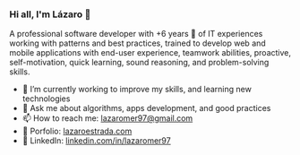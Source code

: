 
<!--
### Hi there 👋
**lazaromer97/lazaromer97** is a ✨ _special_ ✨ repository because its `README.md` (this file) appears on your GitHub profile.

Here are some ideas to get you started:

- 🔭 I’m currently working on ...
- 🌱 I’m currently learning ...
- 👯 I’m looking to collaborate on ...
- 🤔 I’m looking for help with ...
- 💬 Ask me about ...
- 📫 How to reach me: ...
- 😄 Pronouns: ...
- ⚡ Fun fact: ...
-->

###  Hi all, I'm Lázaro 👋

A professional software developer with +6 years 🚀 of IT experiences working with patterns and best practices, trained to develop web and mobile applications with end-user experience, teamwork abilities, proactive, self-motivation, quick learning, sound reasoning, and problem-solving skills.

- 🔭 I’m currently working to improve my skills, and learning new technologies
- 💬 Ask me about algorithms, apps development, and good practices
- 📫 How to reach me: lazaromer97@gmail.com
- 🎨 Porfolio: [lazaroestrada.com](https://lazaroestrada.com/ "Portfolio")
- 💼 LinkedIn: [linkedin.com/in/lazaromer97](https://www.linkedin.com/in/lazaromer97/ "LinkedIn")
